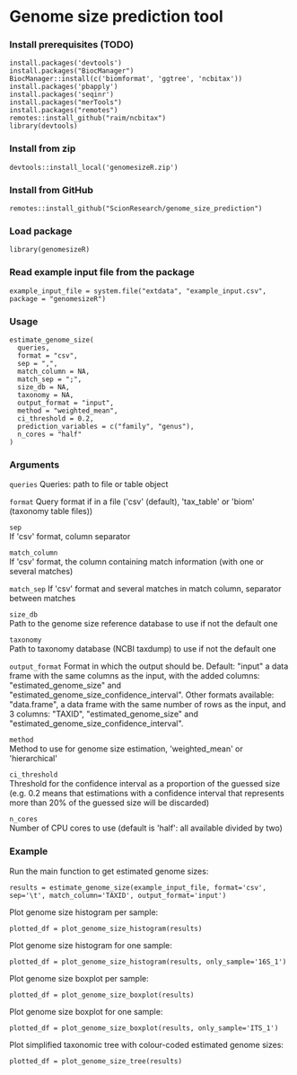 # Genome size prediction tool

### Install prerequisites (TODO)

```
install.packages('devtools')
install.packages("BiocManager")
BiocManager::install(c('biomformat', 'ggtree', 'ncbitax'))
install.packages('pbapply')
install.packages('seqinr')
install.packages("merTools")
install.packages("remotes")
remotes::install_github("raim/ncbitax")
library(devtools)
```

### Install from zip

```
devtools::install_local('genomesizeR.zip')
```

### Install from GitHub

```
remotes::install_github("ScionResearch/genome_size_prediction")
```

### Load package

```
library(genomesizeR)
```

### Read example input file from the package

```
example_input_file = system.file("extdata", "example_input.csv", package = "genomesizeR")
```

### Usage

```
estimate_genome_size(
  queries,
  format = "csv",
  sep = ",",
  match_column = NA,
  match_sep = ";",
  size_db = NA,
  taxonomy = NA,
  output_format = "input",
  method = "weighted_mean",
  ci_threshold = 0.2,
  prediction_variables = c("family", "genus"),
  n_cores = "half"
)
```

### Arguments

`queries`
Queries: path to file or table object

`format`
Query format if in a file ('csv' (default), 'tax_table' or 'biom' (taxonomy table files))

`sep`	
If 'csv' format, column separator

`match_column`	
If 'csv' format, the column containing match information (with one or several matches)

`match_sep`	
If 'csv' format and several matches in match column, separator between matches

`size_db`	
Path to the genome size reference database to use if not the default one

`taxonomy`	
Path to taxonomy database (NCBI taxdump) to use if not the default one

`output_format`	
Format in which the output should be. Default: "input" a data frame with the same columns as the input, with the added columns: "estimated_genome_size" and "estimated_genome_size_confidence_interval". Other formats available: "data.frame", a data frame with the same number of rows as the input, and 3 columns: "TAXID", "estimated_genome_size" and "estimated_genome_size_confidence_interval".

`method`	
Method to use for genome size estimation, 'weighted_mean' or 'hierarchical'

`ci_threshold`	
Threshold for the confidence interval as a proportion of the guessed size (e.g. 0.2 means that estimations with a confidence interval that represents more than 20% of the guessed size will be discarded)

`n_cores`	
Number of CPU cores to use (default is 'half': all available divided by two)


### Example

Run the main function to get estimated genome sizes:

```
results = estimate_genome_size(example_input_file, format='csv', sep='\t', match_column='TAXID', output_format='input')
```

Plot genome size histogram per sample:

```
plotted_df = plot_genome_size_histogram(results)
```

Plot genome size histogram for one sample:

```
plotted_df = plot_genome_size_histogram(results, only_sample='16S_1')
```

Plot genome size boxplot per sample:

```
plotted_df = plot_genome_size_boxplot(results)
```

Plot genome size boxplot for one sample:

```
plotted_df = plot_genome_size_boxplot(results, only_sample='ITS_1')
```

Plot simplified taxonomic tree with colour-coded estimated genome sizes:

```
plotted_df = plot_genome_size_tree(results)
```
